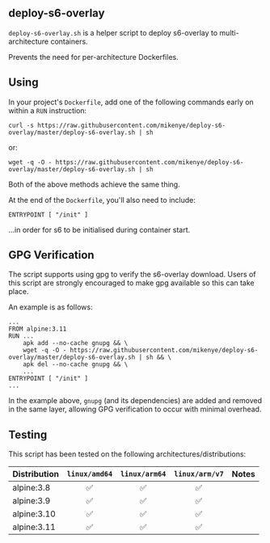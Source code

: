## deploy-s6-overlay

`deploy-s6-overlay.sh` is a helper script to deploy s6-overlay to multi-architecture containers.

Prevents the need for per-architecture Dockerfiles.

## Using

In your project's `Dockerfile`, add one of the following commands early on within a `RUN` instruction:

```
curl -s https://raw.githubusercontent.com/mikenye/deploy-s6-overlay/master/deploy-s6-overlay.sh | sh
```

or:

```
wget -q -O - https://raw.githubusercontent.com/mikenye/deploy-s6-overlay/master/deploy-s6-overlay.sh | sh
```

Both of the above methods achieve the same thing.

At the end of the `Dockerfile`, you'll also need to include:

```
ENTRYPOINT [ "/init" ]
```

...in order for s6 to be initialised during container start.

## GPG Verification

The script supports using gpg to verify the s6-overlay download. Users of this script are strongly encouraged to make gpg available so this can take place.

An example is as follows:

```
...
FROM alpine:3.11
RUN ...
    apk add --no-cache gnupg && \
    wget -q -O - https://raw.githubusercontent.com/mikenye/deploy-s6-overlay/master/deploy-s6-overlay.sh | sh && \
    apk del --no-cache gnupg && \
    ...
ENTRYPOINT [ "/init" ]
...
```

In the example above, `gnupg` (and its dependencies) are added and removed in the same layer, allowing GPG verification to occur with minimal overhead.

## Testing

This script has been tested on the following architectures/distributions:

| Distribution | `linux/amd64` | `linux/arm64` | `linux/arm/v7` | Notes |
| ------------ |:-------------:|:-------------:|:--------------:| ----- |
| alpine:3.8 | ✅  | ✅  | ✅  | |
| alpine:3.9 | ✅ | ✅ | ✅ | |
| alpine:3.10 | ✅ | ✅ | ✅ | |
| alpine:3.11 | ✅ | ✅ | ✅ | |
